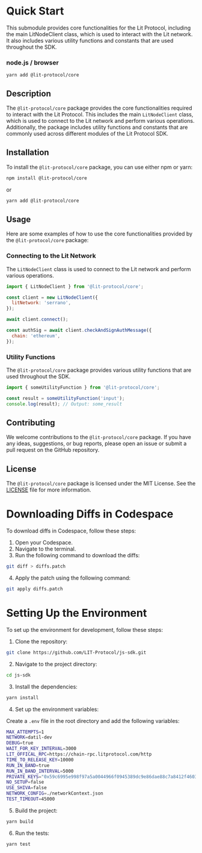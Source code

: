 # Quick Start

This submodule provides core functionalities for the Lit Protocol, including the main LitNodeClient class, which is used to interact with the Lit network. It also includes various utility functions and constants that are used throughout the SDK.

### node.js / browser

```
yarn add @lit-protocol/core
```

## Description

The `@lit-protocol/core` package provides the core functionalities required to interact with the Lit Protocol. This includes the main `LitNodeClient` class, which is used to connect to the Lit network and perform various operations. Additionally, the package includes utility functions and constants that are commonly used across different modules of the Lit Protocol SDK.

## Installation

To install the `@lit-protocol/core` package, you can use either npm or yarn:

```bash
npm install @lit-protocol/core
```

or

```bash
yarn add @lit-protocol/core
```

## Usage

Here are some examples of how to use the core functionalities provided by the `@lit-protocol/core` package:

### Connecting to the Lit Network

The `LitNodeClient` class is used to connect to the Lit network and perform various operations.

```javascript
import { LitNodeClient } from '@lit-protocol/core';

const client = new LitNodeClient({
  litNetwork: 'serrano',
});

await client.connect();

const authSig = await client.checkAndSignAuthMessage({
  chain: 'ethereum',
});
```

### Utility Functions

The `@lit-protocol/core` package provides various utility functions that are used throughout the SDK.

```javascript
import { someUtilityFunction } from '@lit-protocol/core';

const result = someUtilityFunction('input');
console.log(result); // Output: some_result
```

## Contributing

We welcome contributions to the `@lit-protocol/core` package. If you have any ideas, suggestions, or bug reports, please open an issue or submit a pull request on the GitHub repository.

## License

The `@lit-protocol/core` package is licensed under the MIT License. See the [LICENSE](LICENSE) file for more information.

# Downloading Diffs in Codespace

To download diffs in Codespace, follow these steps:

1. Open your Codespace.
2. Navigate to the terminal.
3. Run the following command to download the diffs:

```sh
git diff > diffs.patch
```

4. Apply the patch using the following command:

```sh
git apply diffs.patch
```

# Setting Up the Environment

To set up the environment for development, follow these steps:

1. Clone the repository:

```sh
git clone https://github.com/LIT-Protocol/js-sdk.git
```

2. Navigate to the project directory:

```sh
cd js-sdk
```

3. Install the dependencies:

```sh
yarn install
```

4. Set up the environment variables:

Create a `.env` file in the root directory and add the following variables:

```sh
MAX_ATTEMPTS=1
NETWORK=datil-dev
DEBUG=true
WAIT_FOR_KEY_INTERVAL=3000
LIT_OFFICAL_RPC=https://chain-rpc.litprotocol.com/http
TIME_TO_RELEASE_KEY=10000
RUN_IN_BAND=true
RUN_IN_BAND_INTERVAL=5000
PRIVATE_KEYS="0x59c6995e998f97a5a0044966f0945389dc9e86dae88c7a8412f4603b6b78690d,0x5de4111afa1a4b94908f83103eb1f1706367c2e68ca870fc3fb9a804cdab365a,0x7c852118294e51e653712a81e05800f419141751be58f605c371e15141b007a6,0x47e179ec197488593b187f80a00eb0da91f1b9d0b13f8733639f19c30a34926a,0x8b3a350cf5c34c9194ca85829a2df0ec3153be0318b5e2d3348e872092edffba,0x92db14e403b83dfe3df233f83dfa3a0d7096f21ca9b0d6d6b8d88b2b4ec1564e,0x4bbbf85ce3377467afe5d46f804f221813b2bb87f24d81f60f1fcdbf7cbf4356,0xdbda1821b80551c9d65939329250298aa3472ba22feea921c0cf5d620ea67b97,0x2a871d0798f97d79848a013d4936a73bf4cc922c825d33c1cf7073dff6d409c6"
NO_SETUP=false
USE_SHIVA=false
NETWORK_CONFIG=./networkContext.json
TEST_TIMEOUT=45000
```

5. Build the project:

```sh
yarn build
```

6. Run the tests:

```sh
yarn test
```
